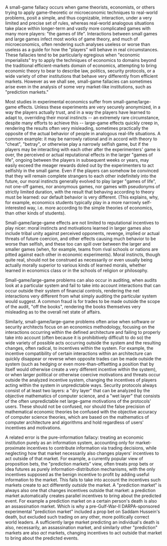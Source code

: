 A small-game fallacy occurs when game theorists, economists, or others trying
to apply game-theoretic or microeconomic techniques to real-world problems,
posit a simple, and thus cognizable, interaction, under a very limited and
precise set of rules, whereas real-world analogous situations take place
within longer-term and vastly more complicated games with many more players:
"the games of life".  Interactions between small games and large games infect
most works of game theory, and much of microeconomics, often rendering such
analyses useless or worse than useless as a guide for how the "players" will
behave in real circumstances. These fallacies tend to be particularly
egregious when "economic imperialists" try to apply the techniques of
economics to domains beyond the traditional efficient-markets domain of
economics, attempting to bring economic theory to bear to describe law,
politics, security protocols, or a wide variety of other institutions that
behave very differently from efficient markets. However as we shall see,
small-game fallacies can sometimes arise even in the analysis of some very
market-like institutions, such as "prediction markets."  
  
Most studies in experimental economics suffer from small-game/large-game
effects. Unless these experiments are very securely anonymized, in a way the
players actually trust, and in a way the players have learned to adapt to,
overriding their moral instincts -- an extremely rare circumstance, despite
many efforts to achieve this -- large-game effects quickly creep in, rendering
the results often very misleading, sometimes practically the opposite of the
actual behavior of people in analogous real-life situations. A common example:
it may be narrowly rational and in accord with theory to "cheat", "betray", or
otherwise play a narrowly selfish game, but if the players may be interacting
with each other after the experimenters' game is over, the perceived or actual
reputational effects in the larger "games of life", ongoing between the
players in subsequent weeks or years, may easily exceed the meager rewards
doled out by the experimenters to act selfishly in the small game. Even if the
players can somehow be convinced that they will remain complete strangers to
each other indefinitely into the future, our moral instincts generally evolved
to play larger "games of life", not one-off games, nor anonymous games, nor
games with pseudonyms of strictly limited duration, with the result that
behaving according to theory must be learned: our default behavior is very
different. (This explains, why, for example, economics students typically play
in a more narrowly self-interested way, i.e. more according to the simple
theories of economics, than other kinds of students).  
  
Small-game/large-game effects are not limited to reputational incentives to
play nicer: moral instincts and motivations learned in larger games also
include tribal unity against perceived opponents, revenge, implied or actual
threats of future coercion, and other effects causing much behavior to be
worse than selfish, and these too can spill over between the larger and
smaller games (when, for example, teams from rival schools or nations are
pitted against each other in economic experiments). Moral instincts, though
quite real, should not be construed as necessarily or even usually being
actually morally superior to various kinds of learned morals, whether learned
in economics class or in the schools of religion or philosophy.  
  
Small-game/large-game problems can also occur in auditing, when audits look at
a particular system and fail to take into account interactions that can occur
outside their system of financial controls, rendering the net interactions
very different from what simply auditing the particular system would suggest.
A common fraud is for trades to be made outside the scope of the audit, "off
the books", rendering the books themselves very misleading as to the overall
net state of affairs.  
  
Similarly, small-game/large-game problems often arise when software or
security architects focus on an economics methodology, focusing on the
interactions occurring within the defined architecture and failing to properly
take into account (often because it is prohibitively difficult to do so) the
wide variety of possible acts occurring outside the system and the resulting
changes, often radical, to incentives within the system. For example, the
incentive compatibility of certain interactions within an architecture can
quickly disappear or reverse when opposite trades can be made outside the
system (such as hedging or even more-than-offsetting a position that by itself
would otherwise create a very different incentive within the system), or when
larger political or otherwise coercive motivations and threats occur outside
the analyzed incentive system, changing the incentives of players acting
within the system in unpredictable ways. Security protocols always consist of
at least two layers: a "dry layer" that can be analyzed by the objective
mathematics of computer science, and a "wet layer" that consists of the often
unpredictable net large-game motivations of the protocols' users.  These
should not be confused, nor should the false precision of mathematical
economic theories be confused with the objective accuracy of computer science
theories, which are based on the mathematics of computer architecture and
algorithms and hold regardless of users' incentives and motivations.  
  
A related error is the pure-information fallacy: treating an economic
institution purely as an information system, accounting only for market-
proximate incentives to contribute information via trading decisions, while
neglecting how that market necessarily also changes players' incentives to act
outside of that market. For example, a currently popular view of proposition
bets, the "prediction markets" view, often treats prop bets or idea futures as
purely information-distribution mechanisms, with the only incentives supposed
as the benign incentive to profit by adding useful information to the market.
This fails to take into account the incentives such markets create to act
differently _outside_ the market.  A "prediction market" is always also one
that changes incentives outside that market: a prediction market automatically
creates parallel incentives to bring about the predicted event. For example a
prediction market on a certain person's death is also an assassination market.
Which is why a pre-Gulf-War-II DARPA-sponsored experimental "prediction
market" included a prop bet on Saddam Hussein's death, but excluded such
trading on any other, more politically correct world leaders. A sufficiently
large market predicting an individual's death is also, necessarily, an
assassination market, and similarly other "prediction" markets are also _act_
markets, changing incentives to act outside that market to bring about the
predicted events.

